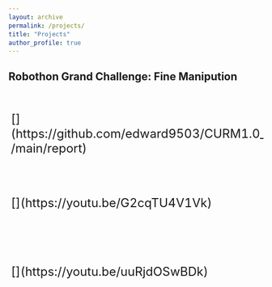 ```yaml
---
layout: archive
permalink: /projects/
title: "Projects"
author_profile: true
---
```


<style>
table, tr {border:hidden;}
td, th {border:hidden;}
</style>

## Robothon Grand Challenge: Fine Manipution
<font size="5">
<table style="width: 100%">
<colgroup>
  <col width="20%" />
  <col width="80%" />
</colgroup>
<tbody>
<tr style="width: 100%">
  <td markdown="span" style="padding: 0.5vw; border: none; max-width:100%; max-height:10%; background: transparent;"> [<img src="/images/project/robothon2023_setup.png" align="right" alt="Drawing" style="height: 85px; width: 130px; margin:0px 10px"/>](https://github.com/edward9503/CURM1.0_Robothon2023/tree/main/report)</td>
  <td markdown="span" style="padding: 0.5vw; border: none; max-width:100%; max-height:10%; background: transparent;">[2023 Robothon Grand Challenge.](https://automatica-munich.com/en/munich-i/robothon/)
  </td>
</tr>
<tr height ="10px"></tr>
<tr style="width: 100%">
  <td markdown="span" style="padding: 0.5vw; border: none; max-width:100%; max-height:10%; background: transparent;"> [<img src="/images/project/2020_robothon_grand_challenge.gif" align="right" alt="Drawing" style="height: 85px; width: 130px; margin:0px 10px"/>](https://youtu.be/G2cqTU4V1Vk)</td>
  <td markdown="span" style="padding: 0.5vw; border: none; max-width:100%; max-height:10%; background: transparent;">[2020 Robothon Grand Challenge.](https://automatica-munich.com/en/munich-i/robothon/)
  </td>
</tr>
<tr height ="10px"></tr>
<tr style="width: 100%">
  <td markdown="span" style="padding: 0.5vw; border: none; max-width:100%; max-height:10%; background: transparent;"> [<img src="/images/project/2020_advanced_robot_course_project.gif" align="right" alt="Drawing" style="height: 85px; width: 130px; margin:0px 10px"/>](https://youtu.be/uuRjdOSwBDk)</td>
  <td markdown="span" style="padding: 0.5vw; border: none; max-width:100%; max-height:10%; background: transparent;">2020 Robot Hackathon: Wastes Classification Using Robot Arm.
  </td>
</tr>
</tbody>
</table>
</font>